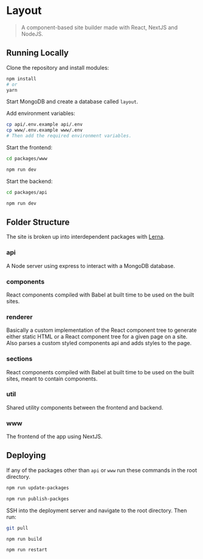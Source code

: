 # Layout

> A component-based site builder made with React, NextJS and NodeJS.

## Running Locally
Clone the repository and install modules:

```bash
npm install
# or
yarn
```

Start MongoDB and create a database called `layout`.

Add environment variables:
```bash
cp api/.env.example api/.env
cp www/.env.example www/.env
# Then add the required environment variables.
```

Start the frontend:

```bash
cd packages/www

npm run dev
```

Start the backend:

```bash
cd packages/api

npm run dev
```

## Folder Structure
The site is broken up into interdependent packages with [Lerna](https://lerna.js.org).

### api
A Node server using express to interact with a MongoDB database.

### components
React components compiled with Babel at built time to be used on the built sites.

### renderer
Basically a custom implementation of the React component tree to generate either static HTML or a React component tree for a given page on a site. Also parses a custom styled components api and adds styles to the page.

### sections
React components compiled with Babel at built time to be used on the built sites, meant to contain components.

### util
Shared utility components between the frontend and backend.

### www
The frontend of the app using NextJS.

## Deploying
If any of the packages other than `api` or `www` run these commands in the root directory.

```bash
npm run update-packages

npm run publish-packges
```

SSH into the deployment server and navigate to the root directory. Then run:

```bash
git pull

npm run build

npm run restart
```
